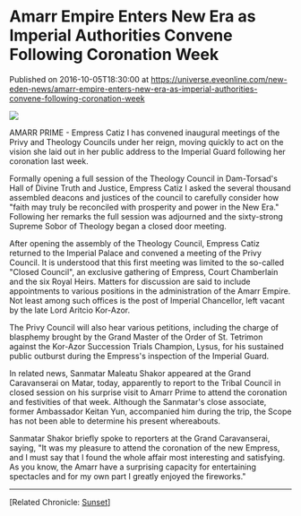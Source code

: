 # Amarr Empire Enters New Era as Imperial Authorities Convene Following Coronation Week
Published on 2016-10-05T18:30:00 at https://universe.eveonline.com/new-eden-news/amarr-empire-enters-new-era-as-imperial-authorities-convene-following-coronation-week

![](http://web.ccpgamescdn.com/newssystem/media/70579/1/31_128_2.png)

AMARR PRIME - Empress Catiz I has convened inaugural meetings of the Privy and Theology Councils under her reign, moving quickly to act on the vision she laid out in her public address to the Imperial Guard following her coronation last week.

Formally opening a full session of the Theology Council in Dam-Torsad's Hall of Divine Truth and Justice, Empress Catiz I asked the several thousand assembled deacons and justices of the council to carefully consider how "faith may truly be reconciled with prosperity and power in the New Era." Following her remarks the full session was adjourned and the sixty-strong Supreme Sobor of Theology began a closed door meeting.

After opening the assembly of the Theology Council, Empress Catiz returned to the Imperial Palace and convened a meeting of the Privy Council. It is understood that this first meeting was limited to the so-called "Closed Council", an exclusive gathering of Empress, Court Chamberlain and the six Royal Heirs. Matters for discussion are said to include appointments to various positions in the administration of the Amarr Empire. Not least among such offices is the post of Imperial Chancellor, left vacant by the late Lord Aritcio Kor-Azor.

The Privy Council will also hear various petitions, including the charge of blasphemy brought by the Grand Master of the Order of St. Tetrimon against the Kor-Azor Succession Trials Champion, Lysus, for his sustained public outburst during the Empress's inspection of the Imperial Guard.

In related news, Sanmatar Maleatu Shakor appeared at the Grand Caravanserai on Matar, today, apparently to report to the Tribal Council in closed session on his surprise visit to Amarr Prime to attend the coronation and festivities of that week. Although the Sanmatar's close associate, former Ambassador Keitan Yun, accompanied him during the trip, the Scope has not been able to determine his present whereabouts.

Sanmatar Shakor briefly spoke to reporters at the Grand Caravanserai, saying, "It was my pleasure to attend the coronation of the new Empress, and I must say that I found the whole affair most interesting and satisfying. As you know, the Amarr have a surprising capacity for entertaining spectacles and for my own part I greatly enjoyed the fireworks."

 

***

 

[Related Chronicle: [Sunset](https://community.eveonline.com/backstory/chronicles/sunset/)]
